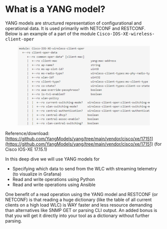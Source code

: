 # What is a YANG model?

YANG models are structured representation of configurational and operational data. It is used primarily with NETCONF and RESTCONF. \
Below is an example of a part of the module <kbd>Cisco-IOS-XE-wireless-client-oper</kbd>

<figure><img src="../../.gitbook/assets/image (62).png" alt=""><figcaption></figcaption></figure>

Reference/download: [https://github.com/YangModels/yang/tree/main/vendor/cisco/xe/17151](https://github.com/YangModels/yang/tree/main/vendor/cisco/xe/17151) (for Cisco IOS-XE 17.15.1)

In this deep dive we will use YANG models for

* Specifying which data to send from the WLC with streaming telemetry (to visualize in Grafana)
* Read and write operations using Python
* Read and write operations using Ansible

One benefit of a read operation using the YANG model and RESTCONF (or NETCONF) is that reading a huge dictionary (like the table of all current clients on a high load WLC) is WAY faster and less resource demanding than alternatives like SNMP GET or parsing CLI output. An added bonus is that you will get it directly into your tool as a dictionary without further parsing.
